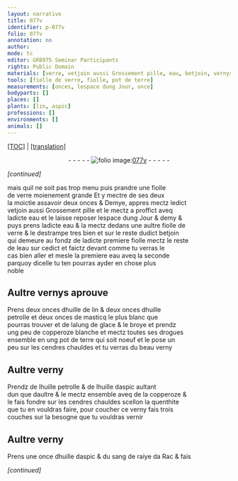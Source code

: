 ```yaml
---
layout: narrative
title: 077v
identifier: p-077v
folio: 077v
annotation: no
author:
mode: tc
editor: GR8975 Seminar Participants
rights: Public Domain
materials: [verre, vetjoin aussi Grossement pille, eau, betjoin, vernys, huille de lin, huille petrolle, masticq, alung de glace, copperoze blanche, drogues, terre, cendres, verny, huille daspic, copperoze, sang de raiye da Rac]
tools: [fiolle de verre, fiolle, pot de terre]
measurements: [onces, lespace dung Jour, once]
bodyparts: []
places: []
plants: [lin, aspic]
professions: []
environments: []
animals: []
---
```


 <p><a href="{{ site.baseurl }}/diplomatic/">[TOC]</a> | <a href="{{ site.baseurl }}/texts/p-077v_tl/" target="_blank">[translation]</a></p><div class="folio" align="center">- - - - - <a href="http://gallica.bnf.fr/ark:/12148/btv1b10500001g/f160.image" target="_blank"><img src="https://cu-mkp.github.io/2017-workshop-edition/assets/photo-icon.png" alt="folio image: " style="display:inline-block; margin-bottom:-3px;"/>077v</a> - - - - - </div>  
 
*[continued]*
  
mais quil ne soit pas trop menu puis prandre une <span class="del"><span class="ill"></span></span> <span class="tl">fiolle<br/> de <span class="m">verre</span></span> moienement grande Et y mectre de ses deux<br/> la moictie assavoir deux <span class="ms">onces</span> & Demye, appres mectz led<span class="exp">ict</span><br/> <span class="m">vetjoin aussi Grossement pille</span> et le mectz a proffict aveq<br/> lad<span class="exp">icte</span> <span class="m">eau</span> et le laisse reposer <span class="ms">lespace dung <span class="tmp">Jour</span></span> & demy &<br/> puys prens lad<span class="exp">icte</span> <span class="m">eau</span> & la mectz dedans une au<span class="exp">ltr</span>e <span class="tl">fiolle de<br/> <span class="m">verre</span></span> & le destrampe tres bien et sur le reste dud<span class="exp">ict</span> <span class="m">betjoin</span><br/> qui demeure au fondz de lad<span class="exp">icte</span> premiere <span class="tl">fiolle</span> mectz le reste<br/> de l<span class="m">eau</span> sur cedict et faictz devant comme tu verras le<br/> cas bien aller et mesle la premiere <span class="m">eau</span> aveq la seconde<br/> parquoy dicell<span class="exp">e</span> tu ten pourras ayder en chose plus<br/> noble
 
 
  

## Aultre <span class="m">vernys</span> aprouve

 
Prens deux <span class="ms">onces</span> d<span class="m">huille de <span class="pa">lin</span></span> & deux <span class="ms">onces</span> d<span class="m">huille<br/> petrolle</span> et deux <span class="ms">onces</span> de <span class="m">masticq</span> le plus blanc q<span class="exp">ue</span><br/> pourras trouver et de l<span class="m">alung de glace</span> & le broye et prendz<br/> ung peu de <span class="m">copperoze blanche</span> et mectz toutes ses <span class="m">drogues</span><br/> ensemble en ung <span class="tl">pot de <span class="m">terre</span></span> q<span class="exp">ui</span> soit noeuf et le pose un<br/> peu sur les <span class="m">cendres</span> chauldes et tu verras du beau <span class="m">verny</span>
 
 
  

## Aultre <span class="m">verny</span>

 
Prendz de l<span class="m">huille petrolle</span> & de l<span class="m">huille d<span class="pa">aspic</span></span> aultant<br/> dun q<span class="exp">ue</span> dau<span class="exp">ltr</span>e & le mectz ensemble aveq de la <span class="m">copperoze</span> &<br/> le fais fondre sur les <span class="m">cendres</span> chauldes scellon la quenthite<br/> q<span class="exp">ue</span> tu en vouldras faire, pour coucher ce <span class="m">verny</span> fais trois<br/> couches sur la besogne q<span class="exp">ue</span> tu vouldras vernir
 
 
  

## Aultre <span class="m">verny</span>

 
Prens une <span class="ms">once</span> d<span class="m">huille d<span class="pa">aspic</span></span> & du <span class="m">sang <span class="del">de ra<span class="del">i</span><span class="add">y</span>e</span> <span class="add">da Rac</span></span> & fais 
 
*[continued]*
 
 